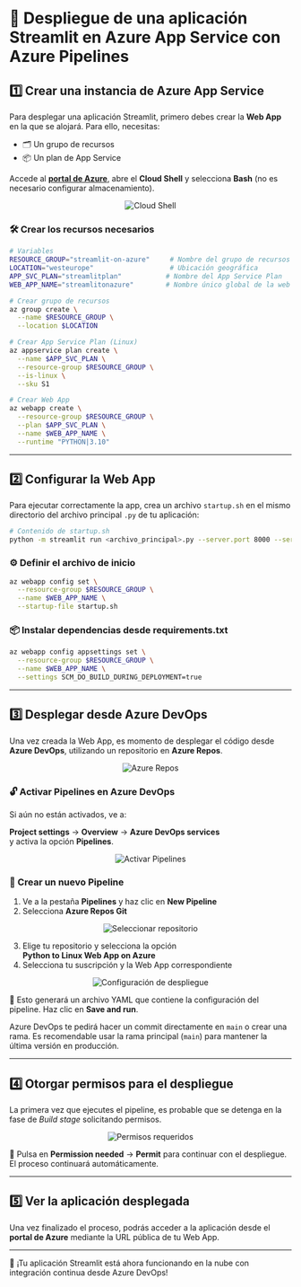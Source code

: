 # 🚀 Despliegue de una aplicación Streamlit en Azure App Service con Azure Pipelines

## 1️⃣ Crear una instancia de Azure App Service

Para desplegar una aplicación Streamlit, primero debes crear la **Web App** en la que se alojará. Para ello, necesitas:

- 🗂️ Un grupo de recursos  
- 📦 Un plan de App Service

Accede al **[portal de Azure](https://portal.azure.com/)**, abre el **Cloud Shell** y selecciona **Bash** (no es necesario configurar almacenamiento).

<div align="center">
  <img src="https://github.com/user-attachments/assets/cd1fcb39-80ca-40c1-80f6-b4423a540570" alt="Cloud Shell" style="max-width: 100%;" />
</div>

### 🛠️ Crear los recursos necesarios

```bash
# Variables
RESOURCE_GROUP="streamlit-on-azure"     # Nombre del grupo de recursos
LOCATION="westeurope"                   # Ubicación geográfica
APP_SVC_PLAN="streamlitplan"           # Nombre del App Service Plan
WEB_APP_NAME="streamlitonazure"        # Nombre único global de la web app

# Crear grupo de recursos
az group create \
  --name $RESOURCE_GROUP \
  --location $LOCATION

# Crear App Service Plan (Linux)
az appservice plan create \
  --name $APP_SVC_PLAN \
  --resource-group $RESOURCE_GROUP \
  --is-linux \
  --sku S1

# Crear Web App
az webapp create \
  --resource-group $RESOURCE_GROUP \
  --plan $APP_SVC_PLAN \
  --name $WEB_APP_NAME \
  --runtime "PYTHON|3.10"
```

---

## 2️⃣ Configurar la Web App

Para ejecutar correctamente la app, crea un archivo `startup.sh` en el mismo directorio del archivo principal `.py` de tu aplicación:

```bash
# Contenido de startup.sh
python -m streamlit run <archivo_principal>.py --server.port 8000 --server.address 0.0.0.0
```

### ⚙️ Definir el archivo de inicio

```bash
az webapp config set \
  --resource-group $RESOURCE_GROUP \
  --name $WEB_APP_NAME \
  --startup-file startup.sh
```

### 📦 Instalar dependencias desde requirements.txt

```bash
az webapp config appsettings set \
  --resource-group $RESOURCE_GROUP \
  --name $WEB_APP_NAME \
  --settings SCM_DO_BUILD_DURING_DEPLOYMENT=true
```

---

## 3️⃣ Desplegar desde Azure DevOps

Una vez creada la Web App, es momento de desplegar el código desde **Azure DevOps**, utilizando un repositorio en **Azure Repos**.

<div align="center">
  <img src="https://github.com/user-attachments/assets/38727c28-363d-43c4-829a-81092eff26ce" alt="Azure Repos" style="max-width: 100%;" />
</div>

### 🔓 Activar Pipelines en Azure DevOps

Si aún no están activados, ve a:

**Project settings** → **Overview** → **Azure DevOps services**  
y activa la opción **Pipelines**.

<div align="center">
  <img src="https://github.com/user-attachments/assets/d730df9d-7b67-4175-8911-835f04b6ed5c" alt="Activar Pipelines" style="max-width: 100%;" />
</div>

### 🧩 Crear un nuevo Pipeline

1. Ve a la pestaña **Pipelines** y haz clic en **New Pipeline**
2. Selecciona **Azure Repos Git**

<div align="center">
  <img src="https://github.com/user-attachments/assets/41cdceb8-4dfa-42b7-b39b-c05a30f41036" alt="Seleccionar repositorio" style="max-width: 100%;" />
</div>

3. Elige tu repositorio y selecciona la opción  
   **Python to Linux Web App on Azure**
4. Selecciona tu suscripción y la Web App correspondiente

<div align="center">
  <img src="https://github.com/user-attachments/assets/9850e1ae-af9b-430b-9c18-8c7dc149e876" alt="Configuración de despliegue" style="max-width: 100%;" />
</div>

📝 Esto generará un archivo YAML que contiene la configuración del pipeline. Haz clic en **Save and run**.

Azure DevOps te pedirá hacer un commit directamente en `main` o crear una rama. Es recomendable usar la rama principal (`main`) para mantener la última versión en producción.

---

## 4️⃣ Otorgar permisos para el despliegue

La primera vez que ejecutes el pipeline, es probable que se detenga en la fase de *Build stage* solicitando permisos.

<div align="center">
  <img src="https://github.com/user-attachments/assets/928c866b-653d-4a24-b060-c2681b362972" alt="Permisos requeridos" style="max-width: 100%;" />
</div>

🔐 Pulsa en **Permission needed** → **Permit** para continuar con el despliegue. El proceso continuará automáticamente.

---

## 5️⃣ Ver la aplicación desplegada

Una vez finalizado el proceso, podrás acceder a la aplicación desde el **portal de Azure** mediante la URL pública de tu Web App.

---

🎉 ¡Tu aplicación Streamlit está ahora funcionando en la nube con integración continua desde Azure DevOps!
